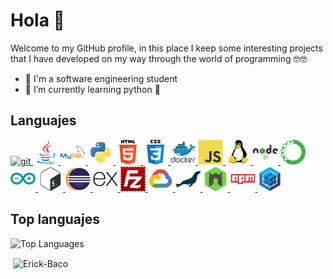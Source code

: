 # Hola 🙋

Welcome to my GitHub profile, in this place I keep some interesting projects that I have developed on my way through the world of programming 🤓🤓

- 🔭 I'm a software engineering student
- 🌱 I’m currently learning python 🐍

## Languajes

<p align="left"> 

  <a href="https://git-scm.com/" target="_blank" rel="noreferrer"> 
    <img src="https://www.vectorlogo.zone/logos/git-scm/git-scm-icon.svg" alt="git" width="40" height="40"/> 
  </a>
  <a href="https://www.java.com" target="_blank" rel="noreferrer"> 
    <img src="https://raw.githubusercontent.com/devicons/devicon/master/icons/java/java-original.svg" alt="java" width="40" height="40"/> 
  </a>
  <a href="https://www.mysql.com/" target="_blank" rel="noreferrer"> 
    <img src="https://raw.githubusercontent.com/devicons/devicon/master/icons/mysql/mysql-original-wordmark.svg" alt="mysql" width="40" height="40"/> 
  </a> 
  <a href="https://www.python.org" target="_blank" rel="noreferrer"> 
    <img src="https://raw.githubusercontent.com/devicons/devicon/master/icons/python/python-original.svg" alt="python" width="40" height="40"/> 
  </a> 
    <a href="https://www.w3.org/html/" target="_blank" rel="noreferrer"> 
    <img src="https://raw.githubusercontent.com/devicons/devicon/master/icons/html5/html5-original-wordmark.svg" alt="html5" width="40" height="40"/> 
  </a> 
  <a href="https://www.w3schools.com/css/" target="_blank" rel="noreferrer"> 
    <img src="https://raw.githubusercontent.com/devicons/devicon/master/icons/css3/css3-original-wordmark.svg" alt="css3" width="40" height="40"/> 
  </a> 
  <a href="https://www.docker.com/" target="_blank"> 
	  <img src="https://raw.githubusercontent.com/devicons/devicon/master/icons/docker/docker-original-wordmark.svg" alt="docker" width="40" height="40"/> 
  </a> 
  <a href="https://developer.mozilla.org/en-US/docs/Web/JavaScript" target="_blank"> 
  	<img src="https://raw.githubusercontent.com/devicons/devicon/master/icons/javascript/javascript-original.svg" alt="javascript" width="40" height="40"/> 
  </a>
  <a href="https://www.linux.org/" target="_blank"> 
  	<img src="https://raw.githubusercontent.com/devicons/devicon/master/icons/linux/linux-original.svg" alt="linux" width="40" height="40"/> 
  </a>
  <a href="https://nodejs.org" target="_blank"> 
  	<img src="https://raw.githubusercontent.com/devicons/devicon/master/icons/nodejs/nodejs-original-wordmark.svg" alt="nodejs" width="40" height="40"/> 
  </a>
  <a href="https://www.anaconda.com/" target="_blank"> 
    <img src="https://raw.githubusercontent.com/devicons/devicon/refs/heads/master/icons/anaconda/anaconda-original.svg" alt="anaconda" width="40" height="40"/> 
  </a>
  <a href="https://www.arduino.cc/" target="_blank"> 
    <img src="https://raw.githubusercontent.com/devicons/devicon/refs/heads/master/icons/arduino/arduino-original.svg" alt="arduino" width="40" height="40"/> 
  </a>
  <a href="https://www.gnu.org/software/bash/" target="_blank"> 
      <img src="https://raw.githubusercontent.com/devicons/devicon/refs/heads/master/icons/bash/bash-original.svg" alt="bash" width="40" height="40"/> 
  </a>
  <a href="https://www.eclipse.org/" target="_blank"> 
      <img src="https://raw.githubusercontent.com/devicons/devicon/refs/heads/master/icons/eclipse/eclipse-original.svg" alt="eclipse" width="40" height="40"/> 
  </a>
  <a href="https://expressjs.com/" target="_blank"> 
      <img src="https://raw.githubusercontent.com/devicons/devicon/refs/heads/master/icons/express/express-original.svg" alt="express" width="40" height="40"/> 
  </a>
  <a href="https://filezilla-project.org/" target="_blank"> 
      <img src="https://raw.githubusercontent.com/devicons/devicon/refs/heads/master/icons/filezilla/filezilla-original.svg" alt="filezilla" width="40" height="40"/> 
  </a>
  <a href="https://cloud.google.com/" target="_blank"> 
      <img src="https://raw.githubusercontent.com/devicons/devicon/refs/heads/master/icons/googlecloud/googlecloud-original.svg" alt="google cloud" width="40" height="40"/> 
  </a>
  <a href="https://mariadb.org/" target="_blank"> 
      <img src="https://raw.githubusercontent.com/devicons/devicon/refs/heads/master/icons/mariadb/mariadb-original.svg" alt="mariadb" width="40" height="40"/> 
  </a>
  <a href="https://nodemon.io/" target="_blank"> 
      <img src="https://raw.githubusercontent.com/devicons/devicon/refs/heads/master/icons/nodemon/nodemon-original.svg" alt="nodemon" width="40" height="40"/> 
  </a>
  <a href="https://www.npmjs.com/" target="_blank"> 
      <img src="https://raw.githubusercontent.com/devicons/devicon/refs/heads/master/icons/npm/npm-original-wordmark.svg" alt="npm" width="40" height="40"/> 
  </a>
  <a href="https://sequelize.org/" target="_blank"> 
      <img src="https://raw.githubusercontent.com/devicons/devicon/refs/heads/master/icons/sequelize/sequelize-original.svg" alt="sequelize" width="40" height="40"/> 
  </a>

</p>

## Top languajes

<p align="left"><img src="https://github-readme-stats.vercel.app/api/top-langs?username=Erick-Baco&show_icons=true&theme=tokyonight&count_private=true&locale=en&layout=compact" alt="Top Languages" />

<p>&nbsp;<img align="center" src="https://github-readme-stats.vercel.app/api?username=Erick-Baco&show_icons=true&count_private=true&include_all_commits=true&theme=tokyonight&hide_stars=false&locale=en" alt="Erick-Baco" /></p>


